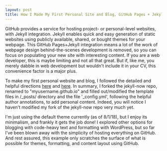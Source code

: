 ```yaml
---
layout: post
title: How I Made My First Personal Site and Blog, GitHub Pages + Jekyll == <3
---
```


GitHub provides a service for hosting project- or personal-level websites, with Jekyll integration. Jekyll enables quick and easy generation of static websites using publicly available, shared, or bought themes for your webpage. This GitHub Pages+Jekyll integration means a lot of the work of webpage design behind-the-scenes development is removed, so you can focus on populating your new site with interesting content. If you are a web developer, this is maybe limiting and not all that great. But if, like me, you merely dabble in web development but wouldn't include it in your CV, this convenience factor is a major plus.
 
 To make my first personal website and blog, I followed the detailed and helpful directions [here](https://help.github.com/categories/github-pages-basics/) and [here](https://www.smashingmagazine.com/2014/08/build-blog-jekyll-github-pages/). In summary, I forked the jekyll-now repo, renamed to "myusername.github.io" and filled out/modified the template files in /_posts/ directory and the file '_config.yml', following the helpful author annotations, to add personal content. Indeed, you will notice I haven't modified my fork of the jekyll-now repo very much yet.
 
 I'm just using the default theme currently (as of 8/1/18), but I enjoy its minimalism, and frankly it gets the job done! I explored other options for blogging with code-heavy text and formatting with WordPress, but so far I've been blown away with the simplicity of hosting everything on GitHub. And rest assured, this example only scratches the surface of what is possible for themes, formatting, and content layout using GitHub.
